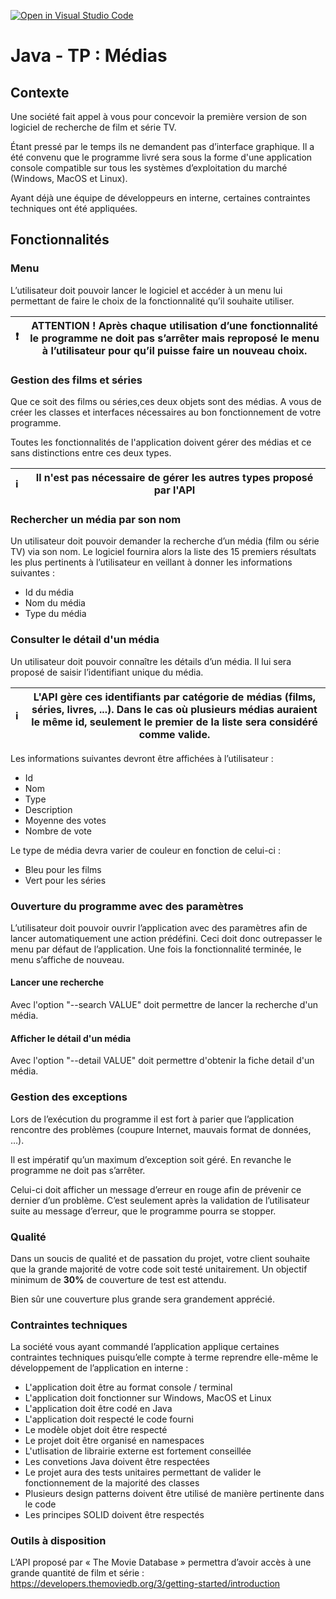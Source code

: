 [![Open in Visual Studio Code](https://classroom.github.com/assets/open-in-vscode-f059dc9a6f8d3a56e377f745f24479a46679e63a5d9fe6f495e02850cd0d8118.svg)](https://classroom.github.com/online_ide?assignment_repo_id=5646237&assignment_repo_type=AssignmentRepo)
# Java - TP : Médias

## Contexte

Une société fait appel à vous pour concevoir la première version de son logiciel de recherche de film et série TV.

Étant pressé par le temps ils ne demandent pas d’interface graphique. Il a été convenu que le programme livré sera sous la forme d'une application console compatible sur tous les systèmes d’exploitation du marché (Windows, MacOS et Linux).

Ayant déjà une équipe de développeurs en interne, certaines contraintes techniques ont été appliquées.

## Fonctionnalités

### Menu

L’utilisateur doit pouvoir lancer le logiciel et accéder à un menu lui permettant de faire le choix de la fonctionnalité qu’il souhaite utiliser.

:exclamation: | ATTENTION ! Après chaque utilisation d’une fonctionnalité le programme ne doit pas s’arrêter mais reproposé le menu à l’utilisateur pour qu’il puisse faire un nouveau choix.
:---: | :---:

### Gestion des films et séries

Que ce soit des films ou séries,ces deux objets sont des médias. A vous de créer les classes et interfaces nécessaires au bon fonctionnement de votre programme.

Toutes les fonctionnalités de l'application doivent gérer des médias et ce sans distinctions entre ces deux types.

:information_source: | Il n'est pas nécessaire de gérer les autres types proposé par l'API
:---: | :---:

### Rechercher un média par son nom

Un utilisateur doit pouvoir demander la recherche d’un média (film ou série TV) via son nom. Le logiciel fournira alors la liste des 15 premiers résultats les plus pertinents à l’utilisateur en veillant à donner les informations suivantes :

* Id du média
* Nom du média
* Type du média

### Consulter le détail d'un média

Un utilisateur doit pouvoir connaître les détails d’un média. Il lui sera proposé de saisir l’identifiant unique du média.

:information_source: | L'API gère ces identifiants par catégorie de médias (films, séries, livres, ...). Dans le cas où plusieurs médias auraient le même id, seulement le premier de la liste sera considéré comme valide.
:---: | :---:

Les informations suivantes devront être affichées à l’utilisateur :

* Id
* Nom
* Type
* Description
* Moyenne des votes
* Nombre de vote

Le type de média devra varier de couleur en fonction de celui-ci :

* Bleu pour les films
* Vert pour les séries

### Ouverture du programme avec des paramètres

L’utilisateur doit pouvoir ouvrir l’application avec des paramètres afin de lancer automatiquement une action prédéfini. Ceci doit donc outrepasser le menu par défaut de l’application. Une fois la fonctionnalité terminée, le menu s’affiche de nouveau.

#### Lancer une recherche

Avec l'option "--search VALUE" doit permettre de lancer la recherche d'un média.

#### Afficher le détail d'un média

Avec l'option "--detail VALUE" doit permettre d'obtenir la fiche detail d'un média.

### Gestion des exceptions

Lors de l’exécution du programme il est fort à parier que l’application rencontre des problèmes (coupure Internet, mauvais format de données, …).

Il est impératif qu’un maximum d’exception soit géré. En revanche le programme ne doit pas s’arrêter. 

Celui-ci doit afficher un message d’erreur en rouge afin de prévenir ce dernier d’un problème. C’est seulement après la validation de l’utilisateur suite au message d’erreur, que le programme pourra se stopper.

### Qualité

Dans un soucis de qualité et de passation du projet, votre client souhaite que la grande majorité de votre code soit testé unitairement.
Un objectif minimum de **30%** de couverture de test est attendu.

Bien sûr une couverture plus grande sera grandement apprécié.

### Contraintes techniques

La société vous ayant commandé l’application applique certaines contraintes techniques puisqu’elle compte à terme reprendre elle-même le développement de l’application en 
interne :

* L'application doit être au format console / terminal
* L'application doit fonctionner sur Windows, MacOS et Linux
* L'application doit être codé en Java
* L'application doit respecté le code fourni
* Le modèle objet doit être respecté
* Le projet doit être organisé en namespaces
* L'utlisation de librairie externe est fortement conseillée
* Les convetions Java doivent être respectées
* Le projet aura des tests unitaires permettant de valider le fonctionnement de la majorité des classes
* Plusieurs design patterns doivent être utilisé de manière pertinente dans le code
* Les principes SOLID doivent être respectés

### Outils à disposition

L’API proposé par « The Movie Database » permettra d’avoir accès à une grande quantité de 
film et série : https://developers.themoviedb.org/3/getting-started/introduction